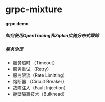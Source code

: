 # grpc-mixture
#### grpc demo
##### 如何使用OpenTracing和Zipkin实施分布式跟踪
##### 服务治理
* 服务超时 （Timeout）
* 服务重试 （Retry）
* 服务限流（Rate Limitting）
* 熔断器 （Circuit Breaker）
* 故障注入（Fault Injection）
* 舱壁隔离技术（Bulkhead）